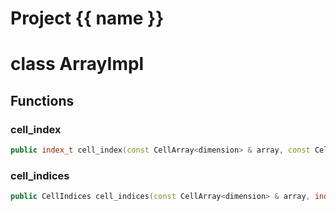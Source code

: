 <script setup>
import {useRoute} from 'vitepress'
const {path} = useRoute()
const tokens = path.split('/')
const words = tokens[2].split('-');
for (let i = 0; i < words.length; i++) {
    words[i] = words[i].charAt(0).toUpperCase() + words[i].slice(1);
    words[i] = words[i].replace('geode', 'Geode')
}
const name = words.join('-');
</script>
# Project {{ name }}

# class ArrayImpl


## Functions

### cell_index

```cpp
public index_t cell_index(const CellArray<dimension> & array, const CellIndices & index)
```


### cell_indices

```cpp
public CellIndices cell_indices(const CellArray<dimension> & array, index_t index)
```




